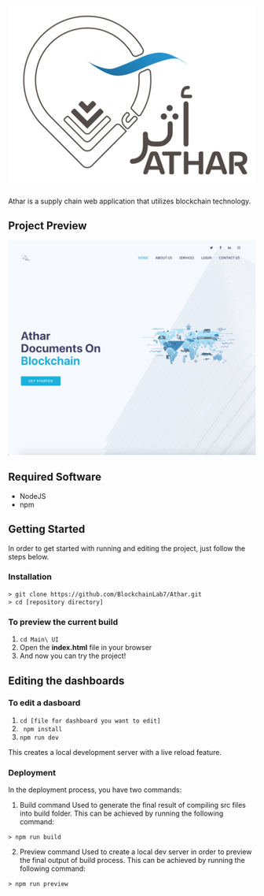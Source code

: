 # <p><img src= "Main UI/img/atharLogo.png" width="640" align= "center"></p>

Athar is a supply chain web application that utilizes blockchain technology.

## Project Preview
<p><img src="Main UI/img/AtharDashboardPreview.png"></p>

## Required Software
* NodeJS
* npm 

## Getting Started
In order to get started with running and editing the project, just follow the steps below.
### Installation 
``` 
> git clone https://github.com/BlockchainLab7/Athar.git
> cd [repository directory]
```

### To preview the current build
1. ```cd Main\ UI```
2. Open the **index.html** file in your browser
3. And now you can try the project!

## Editing the dashboards
### To edit a dasboard
1. ```cd [file for dashboard you want to edit]```
2. ``` npm install```
3. ```npm run dev```

This creates a local development server with a live reload feature.
### Deployment
In the deployment process, you have two commands:

1. Build command
Used to generate the final result of compiling src files into build folder. This can be achieved by running the following command:
```
> npm run build
```

2. Preview command
Used to create a local dev server in order to preview the final output of build process. This can be achieved by running the following command:
```
> npm run preview
```



